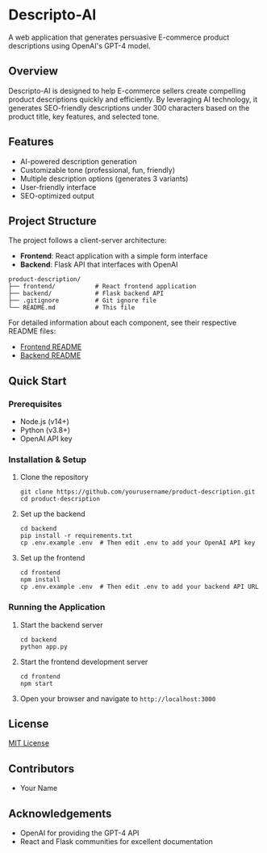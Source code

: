 # Descripto-AI

A web application that generates persuasive E-commerce product descriptions using OpenAI's GPT-4 model.

## Overview

Descripto-AI is designed to help E-commerce sellers create compelling product descriptions quickly and efficiently. By leveraging AI technology, it generates SEO-friendly descriptions under 300 characters based on the product title, key features, and selected tone.

## Features

- AI-powered description generation
- Customizable tone (professional, fun, friendly)
- Multiple description options (generates 3 variants)
- User-friendly interface
- SEO-optimized output

## Project Structure

The project follows a client-server architecture:

- **Frontend**: React application with a simple form interface
- **Backend**: Flask API that interfaces with OpenAI

```
product-description/
├── frontend/           # React frontend application
├── backend/            # Flask backend API
├── .gitignore          # Git ignore file
└── README.md           # This file
```

For detailed information about each component, see their respective README files:

- [Frontend README](./frontend/README.md)
- [Backend README](./backend/README.md)

## Quick Start

### Prerequisites

- Node.js (v14+)
- Python (v3.8+)
- OpenAI API key

### Installation & Setup

1. Clone the repository
   ```
   git clone https://github.com/yourusername/product-description.git
   cd product-description
   ```

2. Set up the backend
   ```
   cd backend
   pip install -r requirements.txt
   cp .env.example .env  # Then edit .env to add your OpenAI API key
   ```

3. Set up the frontend
   ```
   cd frontend
   npm install
   cp .env.example .env  # Then edit .env to add your backend API URL
   ```

### Running the Application

1. Start the backend server
   ```
   cd backend
   python app.py
   ```

2. Start the frontend development server
   ```
   cd frontend
   npm start
   ```

3. Open your browser and navigate to `http://localhost:3000`

## License

[MIT License](LICENSE)

## Contributors

- Your Name

## Acknowledgements

- OpenAI for providing the GPT-4 API
- React and Flask communities for excellent documentation
